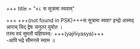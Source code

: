 +++
title = "०८ स सुत्रामा स्ववाम्"

+++
+++(not found in PSK)+++स सुत्रामा स्ववाꣳ इन्द्रो अस्मद्  
आराच् चिद् द्वेषः सनुतर् युयोत ।  
तस्य वयं सुमतौ यज्ञियस्य्- +++(yajñiyasya)+++  
-आपि भद्रे सौमनसे स्याम ॥